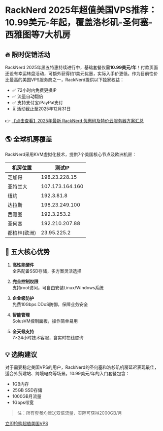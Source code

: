 # RackNerd 2025年超值美国VPS推荐：10.99美元-年起，覆盖洛杉矶-圣何塞-西雅图等7大机房

## 🔥 限时促销活动

RackNerd 2025年黑五特惠持续进行中，基础套餐仅需**10.99美元/年**！付款页面还设有幸运转盘活动，可额外获得约1美元优惠，实际入手价更低。作为目前性价比最高的美国VPS服务商之一，RackNerd提供以下独家权益：

- ✅ 72小时内免费更换IP
- ✅ 流量自动翻倍
- ✅ 支持支付宝/PayPal支付
- ⏳ 活动截止至2025年12月31日

👉 [【点击查看】2025年最新 RackNerd 优惠码及特价云服务器方案汇总](https://bit.ly/Rack_Nerd)

## 🌎 全球机房覆盖

RackNerd采用KVM虚拟化技术，提供7个美国核心节点及欧洲机房：

| 机房位置         | 测试IP          |
|------------------|-----------------|
| 芝加哥          | 198.23.228.15   |
| 亚特兰大        | 107.173.164.160 |
| 纽约            | 192.3.81.8      |
| 达拉斯          | 198.23.249.100  |
| 西雅图          | 192.3.253.2     |
| 圣何塞          | 192.210.207.88  |
| 都柏林(欧洲)    | 23.95.225.2     |

## 🚀 五大核心优势

1. **高性能硬件**  
   全系配备SSD存储，多方案灵活选择

2. **完全控制权限**  
   支持root访问，可自由安装Linux/Windows系统

3. **企业级防护**  
   免费10Gbps DDoS防御，保障业务安全

4. **智能管理**  
   SolusVM控制面板，操作简单易用

5. **全天候支持**  
   7×24小时技术客服，含实时在线咨询

## 💡 选购建议

对于需要稳定美国VPS的用户，RackNerd的圣何塞和洛杉矶机房延迟表现最佳，适合外贸建站、跨境电商等场景。10.99美元/年的入门套餐包含：

- 1GB内存
- 25GB SSD存储
- 1000GB月流量
- 1Gbps带宽

> 注：所有套餐均赠送双倍流量，实际可获得2000GB/月

[立即抢购超值美国VPS](https://bit.ly/Rack_Nerd)